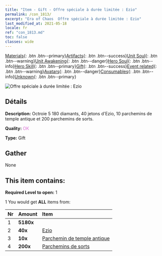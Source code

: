 ```yaml
---
title: "Item - Gift - Offre spéciale à durée limitée : Ezio"
permalink: /con_1813/
excerpt: "Era of Chaos  Offre spéciale à durée limitée : Ezio"
last_modified_at: 2021-05-18
locale: fr
ref: "con_1813.md"
toc: false
classes: wide
---
```

 [Materials](/ItemsFR/){: .btn .btn--primary}[Artifacts](/ItemsFR/Artifacts/){: .btn .btn--success}[Unit Soul](/ItemsFR/UnitSoul/){: .btn .btn--warning}[Unit Awakening](/ItemsFR/UnitAwakening/){: .btn .btn--danger}[Hero Soul](/ItemsFR/HeroSoul/){: .btn .btn--info}[Hero Skill](/ItemsFR/HeroSkill/){: .btn .btn--primary}[Gift](/ItemsFR/Gift/){: .btn .btn--success}[Event related](/ItemsFR/Events/){: .btn .btn--warning}[Avatars](/ItemsFR/Avatars/){: .btn .btn--danger}[Consumables](/ItemsFR/Consumables/){: .btn .btn--info}[Unknown](/ItemsFR/Unknown/){: .btn .btn--primary}

 ![Offre spéciale à durée limitée : Ezio](/images/t/i_907435.png)

## Détails
 **Description:** Octroie 5 180 diamants, 40 jetons d'Ezio, 10 parchemins de temple antique et 200 parchemins de sorts.

 **Quality:** <span style="color: #DA70D6">OK</span>

 **Type:** Gift

## Gather

  None

## This item contains:

 **Required Level to open:** 1

 1 You would get **ALL** items  from:

  | Nr | Amount |     Item    |
  |:---|:-------|:------------|
  | 1 |  **5180x** | <i class="fas fa-gem"/> |  | 
  | 2 |  **40x** | [Ezio](/ItemsFR/her_398/) |  | 
  | 3 |  **10x** | [Parchemin de temple antique](/ItemsFR/con_697/) |  | 
  | 4 |  **200x** | [Parchemins de sorts](/ItemsFR/con_694/) |  | 
